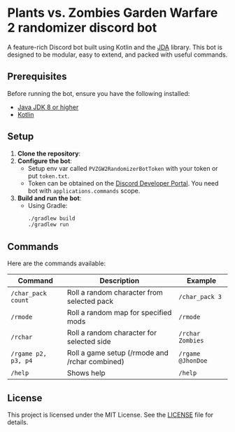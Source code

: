 # Plants vs. Zombies Garden Warfare 2 randomizer discord bot

A feature-rich Discord bot built using Kotlin and the [JDA](https://github.com/discord-jda/JDA) library. This bot is designed to be modular, easy to extend, and packed with useful commands.

## Prerequisites

Before running the bot, ensure you have the following installed:

- [Java JDK 8 or higher](https://adoptium.net/)
- [Kotlin](https://kotlinlang.org/)

## Setup

1. **Clone the repository**:
2. **Configure the bot**:
   - Setup env var called `PVZGW2RandomizerBotToken` with your token or put `token.txt`.
   - Token can be obtained on the [Discord Developer Portal](https://discord.com/developers). You need bot with `applications.commands` scope.
3. **Build and run the bot**:
   - Using Gradle:
     ```bash
     ./gradlew build
     ./gradlew run
     ```

## Commands

Here are the commands available:

| Command             | Description                                    | Example           |
|---------------------|------------------------------------------------|-------------------|
| `/char_pack count`  | Roll a random character from selected pack     | `/char_pack 3`    |
| `/rmode`            | Roll a random map for specified mods           | `/rmode`          |
| `/rchar`            | Roll a random character for selected side      | `/rchar Zombies`  |
| `/rgame p2, p3, p4` | Roll a game setup (/rmode and /rchar combined) | `/rgame @JhonDoe` |
| `/help`             | Shows help                                     | `/help`           |

## License

This project is licensed under the MIT License. See the [LICENSE](LICENSE) file for details.
